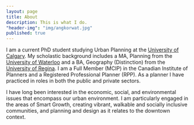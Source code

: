 ```yaml
---
layout: page
title: About
description: This is what I do.
"header-img": "img/angkorwat.jpg"
published: true
---
```


I am a current PhD student studying Urban Planning at the [University of Calgary](http://ucalgary.ca). My scholastic background includes a MA, Planning from the [University of Waterloo](http://www.uwaterloo.ca) and a BA, Geography (Distinction) from the [University of Regina](http://www.uregina.ca). I am a Full Member (MCIP) in the Canadian Institute of Planners and a Registered Professional Planner (RPP). As a planner I have practiced in roles in both the public and private sectors.

I have long been interested in the economic, social, and environmental issues that encompass our urban environment. I am particularly engaged in the areas of Smart Growth, creating vibrant, walkable and socially inclusive communities, and planning and design as it relates to the downtown context.

